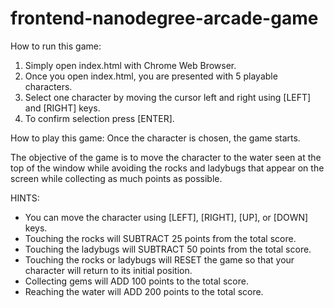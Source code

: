 frontend-nanodegree-arcade-game
===============================

How to run this game:
1. Simply open index.html with Chrome Web Browser.
2. Once you open index.html, you are presented with 5 playable characters.
3. Select one character by moving the cursor left and right using
   [LEFT] and [RIGHT] keys.
4. To confirm selection press [ENTER].

How to play this game:
Once the character is chosen, the game starts.

The objective of the game is to move the character to the water seen
at the top of the window while avoiding the rocks and ladybugs that
appear on the screen while collecting as much points as possible.

HINTS:
* You can move the character using [LEFT], [RIGHT], [UP], or [DOWN] keys.
* Touching the rocks will SUBTRACT 25 points from the total score.
* Touching the ladybugs will SUBTRACT 50 points from the total score.
* Touching the rocks or ladybugs will RESET the game so that your
  character will return to its initial position.
* Collecting gems will ADD 100 points to the total score.
* Reaching the water will ADD 200 points to the total score.
